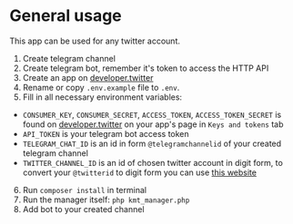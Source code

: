 # General usage

This app can be used for any twitter account.

1. Create telegram channel
2. Create telegram bot, remember it's token to access the HTTP API
3. Create an app on [developer.twitter](https://developer.twitter.com)
4. Rename or copy `.env.example` file to `.env`.
5. Fill in all necessary environment variables:
* `CONSUMER_KEY`, `CONSUMER_SECRET`, `ACCESS_TOKEN`, `ACCESS_TOKEN_SECRET` is found on [developer.twitter](https://developer.twitter.com) on your app's page in `Keys and tokens` tab
* `API_TOKEN` is your telegram bot access token
* `TELEGRAM_CHAT_ID` is an id in form `@telegramchannelid` of your created telegram channel
* `TWITTER_CHANNEL_ID` is an id of chosen twitter account in digit form, to convert your `@twitterid` to digit form you can use [this website](https://tweeterid.com/)
6. Run `composer install` in terminal
7. Run the manager itself: `php kmt_manager.php`
8. Add bot to your created channel
